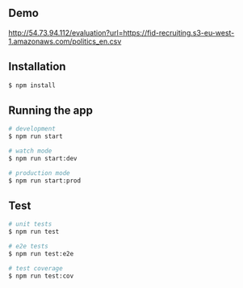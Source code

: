 ## Demo

http://54.73.94.112/evaluation?url=https://fid-recruiting.s3-eu-west-1.amazonaws.com/politics_en.csv

## Installation

```bash
$ npm install
```

## Running the app

```bash
# development
$ npm run start

# watch mode
$ npm run start:dev

# production mode
$ npm run start:prod
```

## Test

```bash
# unit tests
$ npm run test

# e2e tests
$ npm run test:e2e

# test coverage
$ npm run test:cov
```
